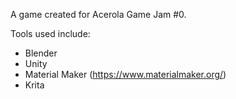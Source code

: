 A game created for Acerola Game Jam #0.

Tools used include:
- Blender
- Unity
- Material Maker (https://www.materialmaker.org/)
- Krita
